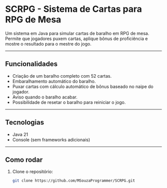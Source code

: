 # SCRPG - Sistema de Cartas para RPG de Mesa

Um sistema em Java para simular cartas de baralho em RPG de mesa.  
Permite que jogadores puxem cartas, aplique bônus de proficiência e mostre o resultado para o mestre do jogo.

---

## Funcionalidades

- Criação de um baralho completo com 52 cartas.
- Embaralhamento automático do baralho.
- Puxar cartas com cálculo automático de bônus baseado no naipe do jogador.
- Aviso quando o baralho acabar.
- Possibilidade de resetar o baralho para reiniciar o jogo.

---

## Tecnologias

- Java 21 
- Console (sem frameworks adicionais)

---

## Como rodar

1. Clone o repositório:
   ```bash
   git clone https://github.com/MSouzaProgrammer/SCRPG.git
